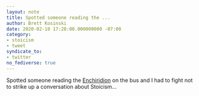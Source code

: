```yaml
---
layout: note
title: Spotted someone reading the ...
author: Brett Kosinski
date: 2020-02-10 17:28:00.000000000 -07:00
category:
- stoicism
- tweet
syndicate_to:
- twitter
no_fediverse: true
---
```

Spotted someone reading the [Enchiridion](https://en.m.wikipedia.org/wiki/Enchiridion_of_Epictetus) on the bus and I had to fight not to strike up a conversation about Stoicism...
